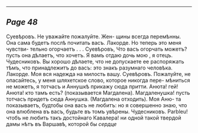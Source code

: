 

---
*Page 48*
---

Суевѣровъ. Не уважайте пожалуйте. Жен- щины всегда перемѣнны. Она сама будетъ послѣ почитать васъ.
Лакорде. Но теперь это меня чувстви- тельно огорчаетъ . . .
Суевѣровъ, Что васъ огорчать можетъ? пусть она дѣлаетъ, что хочетъ. Я вамъ отдаю дочь мою , я отецъ.
Чудесниковъ. Вы хорошо дѣлаете, что не допускаете ее распоряжать тѣмъ, что принадлежитъ до васъ: это знакъ разумнаго человѣка.
Лакорде. Моя вся надежда на милость вашу.
Суевѣровъ. Пожалуйте, не опасайтесь, у меня шляхетское слово, которое никогда пере- мѣниться не можетъ, я тотчасъ и Аннушкѣ прикажу сюда притти. Анюта! гей! Анюта! кто тамъ есть? (показывается Магдалена). Магдаленушка! пусть тотчасъ придетъ сюда Аннушка. (Магдалена отходить). Моя Аню- та показываетъ, будтобы она васъ не любитъ: но я совершенно знаю, что она влюблена въ васъ, будьте въ томъ увѣрены.
Чудесниковъ. Parbleu! чтобъ не любить такъ достойнаго Кавалера! ни одной такой твердой дамы нѣтъ въ Варшавѣ, которой бы
*сердце*